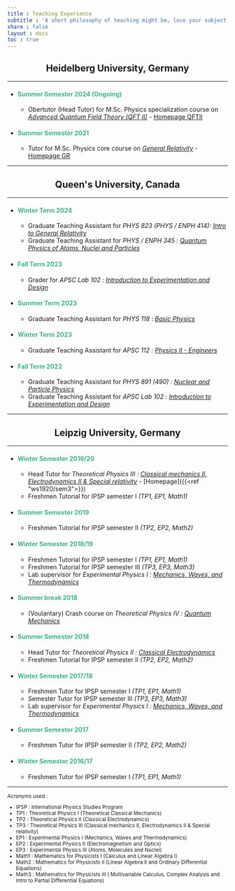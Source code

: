 ```yaml
---
title : Teaching Experience
subtitle : 'A short philosophy of teaching might be, love your subject and convey that love; all else is secondary. - J.D.Jackson'
share : false
layout : docs
toc : true
---
```

<!-- <hr> -->
<center>

## Heidelberg University, Germany

<hr></center>

- #### <span style="color:#3db18b"> Summer Semester 2024 (Ongoing) </span>
  - Obertutor (Head Tutor) for M.Sc. Physics specialization course on <u>*Advanced Quantum Field Theory (QFT II)*</u> - [Homepage QFTII]({{<ref"heidelberg/sose24_qftii">}})

- #### <span style="color:#3db18b"> Summer Semester 2021 </span>
  - Tutor for M.Sc. Physics core course on <u>*General Relativity*</u> - [Homepage GR]({{<ref"heidelberg/ss21_gr_inactive">}})


<hr>
<center>

## Queen's University, Canada

<hr></center>

- #### <span style="color:#3db18b"> Winter Term 2024 </span>
  - Graduate Teaching Assistant for *PHYS 823 (PHYS / ENPH 414):* <u>*Intro to General Relativity*</u>
  - Graduate Teaching Assistant for *PHYS / ENPH 345 :* <u>*Quantum Physics of Atoms, Nuclei and Particles*</u>
- #### <span style="color:#3db18b"> Fall Term 2023 </span>
  - Grader for *APSC Lab 102 :* <u>*Introduction to Experimentation and Design*</u>
- #### <span style="color:#3db18b"> Summer Term 2023 </span>
  - Graduate Teaching Assistant for *PHYS 118* : *<u>Basic Physics</u>*  
- #### <span style="color:#3db18b"> Winter Term 2023 </span>
  - Graduate Teaching Assistant for *APSC 112 :* <u>*Physics II - Engineers*</u>
- #### <span style="color:#3db18b"> Fall Term 2022 </span>
  - Graduate Teaching Assistant for *PHYS 891 (490) :* <u>*Nuclear and Particle Physics* </u>
  - Graduate Teaching Assistant for *APSC Lab 102 :* <u>*Introduction to Experimentation and Design*</u>


<!-- <hr><center>


## McGill University, Canada

<hr></center> -->




<hr><center>

## Leipzig University, Germany

<hr></center>

- #### <span style="color:#3db18b"> Winter Semester 2019/20 </span>
  - Head Tutor for *Theoretical Physics III  :*   <u>*Classical mechanics II, Electrodynamics II & Special relativity*</u> - [Homepage]({{<ref "ws1920/sem3">}})</span>
  - Freshmen Tutorial for IPSP semester I *(TP1, EP1, Math1)* 
- #### <span style="color:#3db18b"> **Summer Semester 2019** </span>
  - Freshmen Tutorial for IPSP semester II *(TP2, EP2, Math2)*
- #### <span style="color:#3db18b"> **Winter Semester 2018/19** </span>
  - Freshmen Tutorial for IPSP semester I *(TP1, EP1, Math1)*
  - Freshmen Tutorial for IPSP semester III *(TP3, EP3, Math3)*
  - Lab supervisor for *Experimental Physics I :* *<u>Mechanics, Waves, and Thermodynamics</u>*

- #### <span style="color:#3db18b">Summer break 2018</span>
  - (Voulantary) Crash course on *Theoretical Physics IV :* *<u>Quantum Mechanics</u>*
- #### <span style="color:#3db18b">Summer Semester 2018</span>
  - Head Tutor for *Theoretical Physics II  :*   *<u>Classical Electrodynamics</u>*
  - Freshmen Tutorial for IPSP semester II *(TP2, EP2, Math2)*
- #### <span style="color:#3db18b">Winter Semester 2017/18</span>
  - Freshmen Tutor for IPSP semester I *(TP1, EP1, Math1)*
  - Semester Tutor for IPSP semester III *(TP3, EP3, Math3)*
  - Lab supervisor for *Experimental Physics I :* *<u>Mechanics, Waves, and Thermodynamics</u>*
- #### <span style="color:#3db18b">Summer Semester 2017</span>
  - Freshmen Tutor for IPSP semester II *(TP2, EP2, Math2)*
- #### <span style="color:#3db18b">Winter Semester 2016/17</span>
  - Freshmen Tutor for IPSP semester I *(TP1, EP1, Math1)*
<!--[I'm an inline-style link with title](https://www.google.com "Google's Homepage")-->


<hr>
<small>
Acronyms used :

- IPSP : International Physics Studies Program
- TP1 : Theoretical Physics I (Theoretical Classical Mechanics)
- TP2 : Theoretical Physics II (Classical Electrodynamics)
- TP3 : Theoretical Physics III (Classical mechanics II, Electrodynamics II & Special relativity)
- EP1 : Experimental Physics I (Mechanics, Waves and Thermodynamics)
- EP2 : Experimental Physics II (Electromagnetism and Optics)
- EP3 : Experimental Physics III (Atoms, Molecules and Nuclei)
- Math1 : Mathematics for Physicists I (Calculus and Linear Algebra I)
- Math2 : Mathematics for Physicists II (Linear Algebra II and Ordinary Differential Equations)
- Math3 : Mathematics for Physicists III ( Multivariable Calculus, Complex Analysis and Intro to Partial Differential Equations)
</small>
